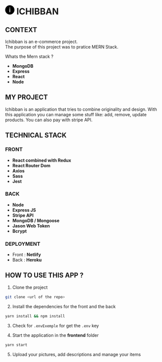 # <img src="./frontend/public/images/info.png" style = "width:30px" > ICHIBBAN

## CONTEXT

Ichibban is an e-commerce project. <br>
The purpose of this project was to pratice MERN Stack.

Whats the Mern stack ?

- **MongoDB**
- **Express**
- **React**
- **Node**

## MY PROJECT

Ichibban is an application that tries to combine originality and design.
With this application you can manage some stuff like: add, remove, update products. You can also pay with stripe API.

## TECHNICAL STACK

### FRONT

- **React combined with Redux**
- **React Router Dom**
- **Axios**
- **Sass**
- **Jest**

### BACK

- **Node**
- **Express JS**
- **Stripe API**
- **MongoDB / Mongoose**
- **Jason Web Token**
- **Bcrypt**

### DEPLOYMENT

- Front : **Netlify**
- Back : **Heroku**

## HOW TO USE THIS APP ?

1. Clone the project

```bash
git clone <url of the repo>
```

2. Install the dependencies for the front and the back

```bash
yarn install && npm install
```

3. Check for `.envExemple` for get the `.env` key

4. Start the application in the **frontend** folder

```bash
yarn start
```

5. Upload your pictures, add descriptions and manage your items
